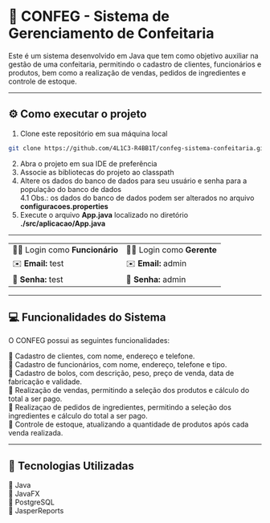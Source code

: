 # 🍰 CONFEG - Sistema de Gerenciamento de Confeitaria

Este é um sistema desenvolvido em Java que tem como objetivo auxiliar na gestão de uma confeitaria, permitindo o cadastro de clientes, funcionários e produtos, bem como a realização de vendas, pedidos de ingredientes e controle de estoque.

--- 

## ⚙️ Como executar o projeto

1. Clone este repositório em sua máquina local
```bash
git clone https://github.com/4L1C3-R4BB1T/confeg-sistema-confeitaria.git
```
2. Abra o projeto em sua IDE de preferência
3. Associe as bibliotecas do projeto ao classpath
4. Altere os dados do banco de dados para seu usuário e senha para a população do banco de dados  
  4.1 Obs.: os dados do banco de dados podem ser alterados no arquivo **configuracoes.properties**
5. Execute o arquivo **App.java** localizado no diretório **./src/aplicacao/App.java**

---

|                                |                            |
| ------------------------------ | -------------------------- |
| 👩‍💼 Login como **Funcionário** | 🧑‍💼 Login como **Gerente**  |
| ✉️ **Email:** test            | ✉️ **Email:** admin        |
| 🔑 **Senha:** test            | 🔑 **Senha:** admin        |

---

## 💻 Funcionalidades do Sistema

O CONFEG possui as seguintes funcionalidades:

🔸 Cadastro de clientes, com nome, endereço e telefone.  
🔸 Cadastro de funcionários, com nome, endereço, telefone e tipo.  
🔸 Cadastro de bolos, com descrição, peso, preço de venda, data de fabricação e validade.  
🔸 Realização de vendas, permitindo a seleção dos produtos e cálculo do total a ser pago.  
🔸 Realizaçao de pedidos de ingredientes, permitindo a seleção dos ingredientes e cálculo do total a ser pago.  
🔸 Controle de estoque, atualizando a quantidade de produtos após cada venda realizada.    

---

## 🔧 Tecnologias Utilizadas 

🔸 Java  
🔸 JavaFX  
🔸 PostgreSQL  
🔸 JasperReports  
